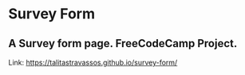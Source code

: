 # Survey Form 
## A Survey form page. FreeCodeCamp Project.
Link: https://talitastravassos.github.io/survey-form/
